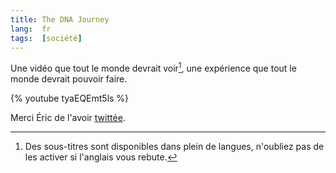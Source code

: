 ```yaml
---
title: The DNA Journey
lang:  fr
tags:  [société]
---
```


Une vidéo que tout le monde devrait voir[^soustitres], une expérience que tout le monde devrait pouvoir faire.

[^soustitres]: Des sous-titres sont disponibles dans plein de langues, n'oubliez pas de les activer si l'anglais vous rebute.

{% youtube tyaEQEmt5ls %}

Merci Éric de l'avoir [twittée](https://twitter.com/edasfr/status/738736842724540416).
